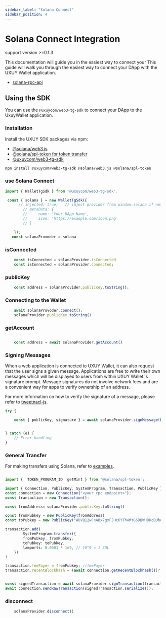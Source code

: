 ```yaml
---
sidebar_label: "Solana Connect"
sidebar_position: 4
---
```

# Solana Connect Integration

support version >=0.1.3

This documentation will guide you in the easiest way to connect your This guide will walk you through the easiest way to connect your DApp with the UXUY Wallet application.

  - [solana-rpc-api](http://cw.hubwiz.com/card/c/solana-rpc-api/1/1/42/)

## Using the SDK
You can use the `@uxuycom/web3-tg-sdk` to connect your DApp to the UxuyWallet application.


### Installation
Install the UXUY SDK  packages via npm:

- [@solana/web3.js](https://www.npmjs.com/package/@solana/web3.js)
- [@solana/spl-token for token transfer](https://www.npmjs.com/package/@solana/spl-token)
- [@uxuycom/web3-tg-sdk](https://www.npmjs.com/package/@uxuycom/web3-tg-sdk)

```bash
npm install @uxuycom/web3-tg-sdk @solana/web3.js @solana/spl-token
```
### use Solana Connect

```ts
import { WalletTgSdk } from '@uxuycom/web3-tg-sdk';

 const { solana } = new WalletTgSdk({
      // injected: true;   // inject provider from window.solana if not      provided
        // metaData: {
        //     name: 'Your DApp Name',
        //     icon: 'https://example.com/icon.png'
        // }

    });
   const solanaProvoder = solana
```


### isConnected

```ts
    const isConnected = solanaProvider.isConnected
    const isConnected = solanaProvider.connected;
```

### publicKey

```ts
    const address = solanaProvider.publicKey.toString();
```


### Connecting to the Wallet

```ts
    await solanaProvoder.connect();
    solanaProvider.publicKey.toString()
```

### getAccount
```ts

    const address = await solanaProvider.getAccount()
```



###  Signing Messages

When a web application is connected to UXUY Wallet, it can also request that the user signs a given message. Applications are free to write their own messages which will be displayed to users from within UXUY Wallet.'s signature prompt. Message signatures do not involve network fees and are a convenient way for apps to verify ownership of an address.

  For more information on how to verify the signature of a message, please refer to [tweetnacl-js](https://github.com/dchest/tweetnacl-js/blob/master/README.md#naclsigndetachedverifymessage-signature-publickey).

```ts
try {

    const { publicKey, signature } = await solanaProvider.signMessage(Buffer.from("0x1232131").toString("hex"));


} catch (e) {
    // Error handling
}

```

### General Transfer

For making transfers using Solana, refer to [examples](https://github.com/solana-labs/solana-program-library/tree/master/token/js/examples).

```ts

import {  TOKEN_PROGRAM_ID  getMint } from '@solana/spl-token';

import { Connection, PublicKey, SystemProgram, Transaction, PublicKey } from '@solana/web3.js';
const connection = new Connection("<your rpc endpoint>");
const transaction = new Transaction();

const fromAddress= solanaProvider.publicKey.toString()

const fromPubkey = new PublicKey(fromAddress)
const toPubkey = new PublicKey("ADVQ12wFnABx7gxFJHc6YTh4MYG6DBWH8HcDUhoaQkQq");

transaction.add(
        SystemProgram.transfer({
        fromPubkey: fromPubkey,
        toPubkey: toPubkey,
        lamports: 0.0001 * 1e9, // 10^9 = 1 SOL
    })
)

transaction.feePayer = fromPubkey; //feePayer
transaction.recentBlockhash = (await connection.getRecentBlockhash())?.blockhash;


const signedTransaction = await solanaProvider.signTransaction(transaction)
await connection.sendRawTransaction(signedTransaction.serialize());

```



### disconnect

```ts
    solanaProvider.disconnect()
```
